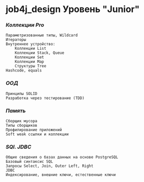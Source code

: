 # job4j_design  Уровень "Junior"

### *Коллекции Pro*

    Параметризованные типы, Wildcard
    Итераторы
    Внутреннее устройство:
        Коллекции List
        Коллекции Stack, Queue
        Коллекции Set
        Коллекции Map
        Структуры Tree
    Hashcode, equals



### *ООД*

    Принципы SOLID
    Разработка через тестирование (TDD)
    
### *Память*

    Cборщик мусора
    Типы сборщиков
    Профилирование приложений
    Soft weak ссылки и коллекции
    
### *SQI. JDBC*

    Общие сведения о базах данных на основе PostgreSQL
    Базовый синтаксис SQL
    Запросы Select, Join, Outer Left, Right
    JDBC
    Индексирование, внешние ключи, естественные ключи

    








